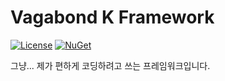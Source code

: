 # Vagabond K Framework

[![License](https://img.shields.io/badge/license-LGPL--3.0--or--later-blue.svg)](https://licenses.nuget.org/LGPL-3.0-or-later)
[![NuGet](https://img.shields.io/nuget/v/VagabondK.svg)](https://www.nuget.org/packages/VagabondK/)

그냥... 제가 편하게 코딩하려고 쓰는 프레임워크입니다.
